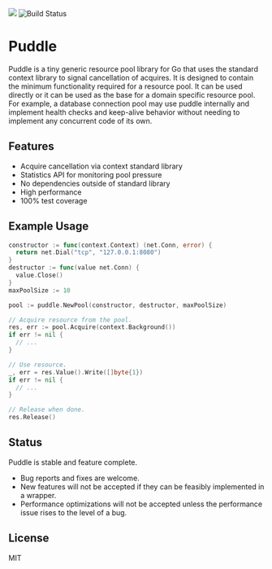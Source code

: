 [![](https://godoc.org/github.com/jackc/puddle?status.svg)](https://godoc.org/github.com/jackc/puddle)
![Build Status](https://github.com/jackc/puddle/actions/workflows/ci.yml/badge.svg)

# Puddle

Puddle is a tiny generic resource pool library for Go that uses the standard
context library to signal cancellation of acquires. It is designed to contain
the minimum functionality required for a resource pool. It can be used directly
or it can be used as the base for a domain specific resource pool. For example,
a database connection pool may use puddle internally and implement health checks
and keep-alive behavior without needing to implement any concurrent code of its
own.

## Features

* Acquire cancellation via context standard library
* Statistics API for monitoring pool pressure
* No dependencies outside of standard library
* High performance
* 100% test coverage

## Example Usage

```go
constructor := func(context.Context) (net.Conn, error) {
  return net.Dial("tcp", "127.0.0.1:8080")
}
destructor := func(value net.Conn) {
  value.Close()
}
maxPoolSize := 10

pool := puddle.NewPool(constructor, destructor, maxPoolSize)

// Acquire resource from the pool.
res, err := pool.Acquire(context.Background())
if err != nil {
  // ...
}

// Use resource.
_, err = res.Value().Write([]byte{1})
if err != nil {
  // ...
}

// Release when done.
res.Release()

```

## Status

Puddle is stable and feature complete.

* Bug reports and fixes are welcome.
* New features will not be accepted if they can be feasibly implemented in a wrapper.
* Performance optimizations will not be accepted unless the performance issue rises to the level of a bug.

## License

MIT
